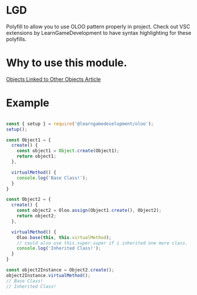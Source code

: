 # LGD
Polyfill to allow you to use OLOO pattern properly in project. Check out VSC extensions by LearnGameDevelopment to have syntax highlighting for these polyfills.

# Why to use this module.
[Objects Linked to Other Objects Article](https://www.learngamedevelopment.net/blog/oloo(objectslinkingtootherobjects))

# Example 

``` js

const { setup } = require('@learngamedevelopment/oloo');
setup();

const Object1 = {
  create() {
    const object1 = Object.create(Object1);
    return object1;
  },

  virtualMethod() {
    console.log('Base Class!');
  }
}

const Object2 = {
  create() {
    const object2 = Oloo.assign(Object1.create(), Object2);
    return object2;
  },

  virtualMethod() {
    Oloo.base(this, this.virtualMethod);
    // could also use this.super.super if i inherited one more class.
    console.log('Inherited Class!');
  }
}

const object2Instance = Object2.create();
object2Instance.virtualMethod();
// Base Class!
// Inherited Class!


```